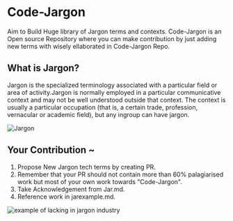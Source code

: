 # Code-Jargon

Aim to Build Huge library of Jargon terms and contexts.
Code-Jargon is an Open source Repository where you can make contribution by just adding new terms with wisely ellaborated in Code-Jargon Repo.

## What is Jargon?
Jargon is the specialized terminology associated with a particular field or area of activity.Jargon is normally employed in a particular communicative context and may not be well understood outside that context. The context is usually a particular occupation (that is, a certain trade, profession, vernacular or academic field), but any ingroup can have jargon.

![Jargon](https://gust-production.s3.amazonaws.com/uploads/startup/panoramic_image/506389/jargon-logo.png)

## Your Contribution ~

1. Propose New Jargon tech terms by creating PR.
2. Remember that your PR should not contain more than 60% palagiarised work but most of your own work towards "Code-Jargon".
3. Take Acknowledgement from Jar.md. 
4. Reference work in jarexample.md.

![example of lacking in jargon industry](https://inchief.com/wp-content/uploads/2020/05/digital-media-jargon-1024x559.png)
 
